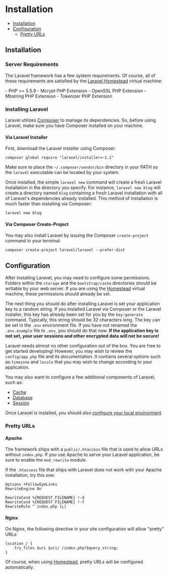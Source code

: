 # Installation

- [Installation](#installation)
- [Configuration](#configuration)
	- [Pretty URLs](#pretty-urls)

<a name="installation"></a>
## Installation

### Server Requirements

The Laravel framework has a few system requirements. Of course, all of these requirements are satisfied by the [Laravel Homestead](/docs/{{version}}/homestead) virtual machine:

<div class="content-list" markdown="1">
- PHP >= 5.5.9
- Mcrypt PHP Extension
- OpenSSL PHP Extension
- Mbstring PHP Extension
- Tokenizer PHP Extension
</div>

<a name="install-laravel"></a>
### Installing Laravel

Laravel utilizes [Composer](http://getcomposer.org) to manage its dependencies. So, before using Laravel, make sure you have Composer installed on your machine.

#### Via Laravel Installer

First, download the Laravel installer using Composer:

	composer global require "laravel/installer=~1.1"

Make sure to place the `~/.composer/vendor/bin` directory in your PATH so the `laravel` executable can be located by your system.

Once installed, the simple `laravel new` command will create a fresh Laravel installation in the directory you specify. For instance, `laravel new blog` will create a directory named `blog` containing a fresh Laravel installation with all of Laravel's dependencies already installed. This method of installation is much faster than installing via Composer:

	laravel new blog

#### Via Composer Create-Project

You may also install Laravel by issuing the Composer `create-project` command in your terminal:

	composer create-project laravel/laravel --prefer-dist

<a name="configuration"></a>
## Configuration

After installing Laravel, you may need to configure some permissions. Folders within the `storage` and the `bootstrap/cache` directories should be writable by your web server. If you are using the [Homestead](/docs/{{version}}/homestead) virtual machine, these permissions should already be set.

The next thing you should do after installing Laravel is set your application key to a random string. If you installed Laravel via Composer or the Laravel installer, this key has already been set for you by the `key:generate` command. Typically, this string should be 32 characters long. The key can be set in the `.env` environment file. If you have not renamed the `.env.example` file to `.env`, you should do that now. **If the application key is not set, your user sessions and other encrypted data will not be secure!**

Laravel needs almost no other configuration out of the box. You are free to get started developing! However, you may wish to review the `config/app.php` file and its documentation. It contains several options such as `timezone` and `locale` that you may wish to change according to your application.

You may also want to configure a few additional components of Laravel, such as:

- [Cache](/docs/{{version}}/cache#configuration)
- [Database](/docs/{{version}}/database#configuration)
- [Session](/docs/{{version}}/session#configuration)

Once Laravel is installed, you should also [configure your local environment](/docs/{{version}}/configuration#environment-configuration).

<a name="pretty-urls"></a>
### Pretty URLs

#### Apache

The framework ships with a `public/.htaccess` file that is used to allow URLs without `index.php`. If you use Apache to serve your Laravel application, be sure to enable the `mod_rewrite` module.

If the `.htaccess` file that ships with Laravel does not work with your Apache installation, try this one:

	Options +FollowSymLinks
	RewriteEngine On

	RewriteCond %{REQUEST_FILENAME} !-d
	RewriteCond %{REQUEST_FILENAME} !-f
	RewriteRule ^ index.php [L]

#### Nginx

On Nginx, the following directive in your site configuration will allow "pretty" URLs:

	location / {
		try_files $uri $uri/ /index.php?$query_string;
	}

Of course, when using [Homestead](/docs/{{version}}/homestead), pretty URLs will be configured automatically.
